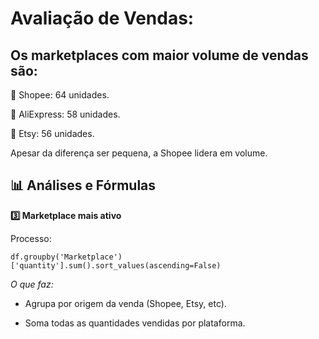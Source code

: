 # Avaliação de Vendas:

## Os marketplaces com maior volume de vendas são:

🥇 Shopee: 64 unidades.

🥈 AliExpress: 58 unidades.

🥉 Etsy: 56 unidades.

Apesar da diferença ser pequena, a Shopee lidera em volume.

## 📊 Análises e Fórmulas

**3️⃣ Marketplace mais ativo**

Processo:

    df.groupby('Marketplace')['quantity'].sum().sort_values(ascending=False)

*O que faz:*

- Agrupa por origem da venda (Shopee, Etsy, etc).

- Soma todas as quantidades vendidas por plataforma.
